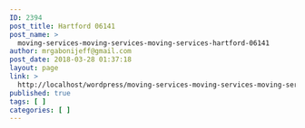 ```yaml
---
ID: 2394
post_title: Hartford 06141
post_name: >
  moving-services-moving-services-moving-services-hartford-06141
author: mrgabonijeff@gmail.com
post_date: 2018-03-28 01:37:18
layout: page
link: >
  http://localhost/wordpress/moving-services-moving-services-moving-services-hartford-06141/
published: true
tags: [ ]
categories: [ ]
---
```

